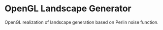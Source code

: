 # OpenGL Landscape Generator
 OpenGL realization of landscape generation based on Perlin noise function.
